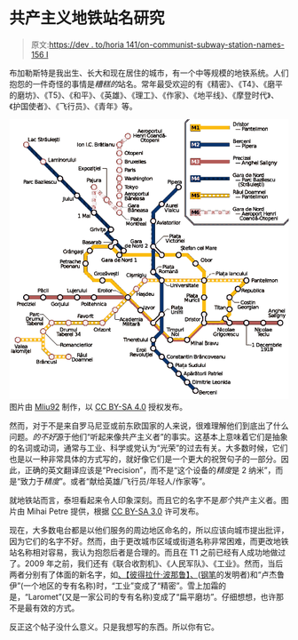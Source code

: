 # 共产主义地铁站名研究

> 原文:[https://dev . to/horia 141/on-communist-subway-station-names-156 I](https://dev.to/horia141/on-communist-subway-station-names-156i)

布加勒斯特是我出生、长大和现在居住的城市，有一个中等规模的地铁系统。人们抱怨的一件奇怪的事情是*糟糕的*站名。常年最受欢迎的有《精密》、《T4》、《磨平的磨坊》、《T5》、《和平》、《英雄》、《理工》、《作家》、《地平线》、《摩登时代》、《护国使者》、《飞行员》、《青年》等。

[![Subway](img/4975f43a13f3280706df481a6f781ac8.png)](https://res.cloudinary.com/practicaldev/image/fetch/s--t4S2ztLH--/c_limit%2Cf_auto%2Cfl_progressive%2Cq_auto%2Cw_880/https://horia141.com/assets/bucharest-subway.png) 图片由 [Mliu92](https://commons.wikimedia.org/wiki/User:Mliu92) 制作，以 [CC BY-SA 4.0](https://creativecommons.org/licenses/by-sa/4.0/) 授权发布。

然而，对于不是来自罗马尼亚或前东欧国家的人来说，很难理解他们到底出了什么问题。*的不好*源于他们“听起来像共产主义者”的事实。这基本上意味着它们是抽象的名词或动词，通常与工业、科学或党认为“光荣”的过去有关。大多数时候，它们也是以一种非常具体的方式写的，就好像它们是一个更大的祝贺句子的一部分。因此，正确的英文翻译应该是“Precision”，而不是“这个设备的*精度*是 2 纳米”，而是“致力于*精度*”。或者“献给英雄/飞行员/年轻人/作家等”。

就地铁站而言，泰坦看起来令人印象深刻。而且它的名字不是*那个*共产主义者。图片由 Mihai Petre 提供，根据 [CC BY-SA 3.0](https://creativecommons.org/licenses/by-sa/3.0/) 许可发布。

现在，大多数电台都是以他们服务的周边地区命名的，所以应该向城市提出批评，因为它们的名字不好。然而，由于更改城市区域或街道名称非常困难，而更改地铁站名称相对容易，我认为抱怨后者是合理的。而且在 T1 之前已经有人成功地做过了。2009 年之前，我们还有《联合收割机》、《人民军队》、《工业》。然而，当后两者分别有了体面的新名字，如[、【彼得拉什·波那鲁】、](https://en.wikipedia.org/wiki/Petrache_Poenaru)([钢笔](https://en.wikipedia.org/wiki/Fountain_pen)的发明者)和“卢杰鲁伊”(一个地区的专有名称)时，“工业”变成了“精密”。雪上加霜的是，“Laromet”(又是一家公司的专有名称)变成了“扁平磨坊”。仔细想想，也许那不是最有效的方式。

反正这个帖子没什么意义。只是我想写的东西。所以你有它。